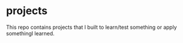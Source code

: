 # projects

This repo contains projects that I built to learn/test something or apply somethingI learned.
